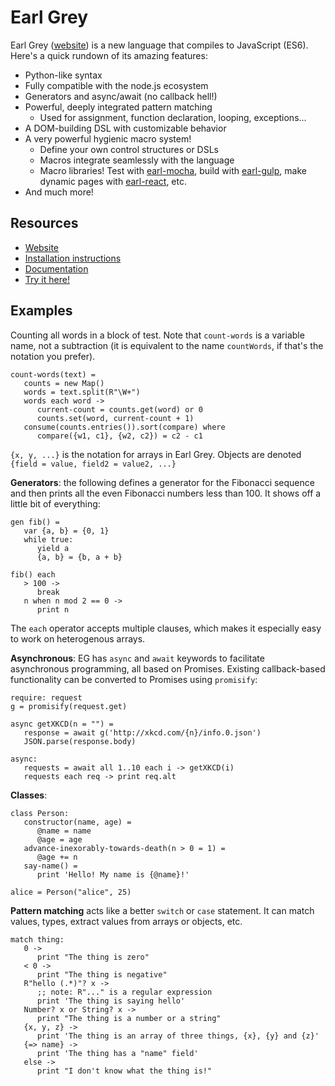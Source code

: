 
Earl Grey
=========

Earl Grey ([website](http://breuleux.github.io/earl-grey/)) is a new
language that compiles to JavaScript (ES6). Here's a quick rundown of
its amazing features:

* Python-like syntax
* Fully compatible with the node.js ecosystem
* Generators and async/await (no callback hell!)
* Powerful, deeply integrated pattern matching
  * Used for assignment, function declaration, looping, exceptions...
* A DOM-building DSL with customizable behavior
* A very powerful hygienic macro system!
  * Define your own control structures or DSLs
  * Macros integrate seamlessly with the language
  * Macro libraries! Test with
    [earl-mocha](https://github.com/breuleux/earl-mocha),
    build with [earl-gulp](https://github.com/breuleux/earl-gulp),
    make dynamic pages with
    [earl-react](https://github.com/breuleux/earl-react), etc.
* And much more!


Resources
---------

* [Website](http://breuleux.github.io/earl-grey/)
* [Installation instructions](http://breuleux.github.io/earl-grey/use.html)
* [Documentation](http://breuleux.github.io/earl-grey/doc.html)
* [Try it here!](http://breuleux.github.io/earl-grey/repl)


Examples
--------

Counting all words in a block of test. Note that `count-words` is a
variable name, not a subtraction (it is equivalent to the name
`countWords`, if that's the notation you prefer).

    count-words(text) =
       counts = new Map()
       words = text.split(R"\W+")
       words each word ->
          current-count = counts.get(word) or 0
          counts.set(word, current-count + 1)
       consume(counts.entries()).sort(compare) where
          compare({w1, c1}, {w2, c2}) = c2 - c1

`{x, y, ...}` is the notation for arrays in Earl Grey. Objects are
denoted `{field = value, field2 = value2, ...}`

**Generators**: the following defines a generator for the Fibonacci
sequence and then prints all the even Fibonacci numbers less than
100. It shows off a little bit of everything:

    gen fib() =
       var {a, b} = {0, 1}
       while true:
          yield a
          {a, b} = {b, a + b}

    fib() each
       > 100 ->
          break
       n when n mod 2 == 0 ->
          print n

The `each` operator accepts multiple clauses, which makes it especially
easy to work on heterogenous arrays.


**Asynchronous**: EG has `async` and `await` keywords to facilitate
asynchronous programming, all based on Promises. Existing
callback-based functionality can be converted to Promises using
`promisify`:

    require: request
    g = promisify(request.get)

    async getXKCD(n = "") =
       response = await g('http://xkcd.com/{n}/info.0.json')
       JSON.parse(response.body)

    async:
       requests = await all 1..10 each i -> getXKCD(i)
       requests each req -> print req.alt


**Classes**:

    class Person:
       constructor(name, age) =
          @name = name
          @age = age
       advance-inexorably-towards-death(n > 0 = 1) =
          @age += n
       say-name() =
          print 'Hello! My name is {@name}!'

    alice = Person("alice", 25)


**Pattern matching** acts like a better `switch` or `case`
statement. It can match values, types, extract values from arrays or
objects, etc.

    match thing:
       0 ->
          print "The thing is zero"
       < 0 ->
          print "The thing is negative"
       R"hello (.*)"? x ->
          ;; note: R"..." is a regular expression
          print 'The thing is saying hello'
       Number? x or String? x ->
          print "The thing is a number or a string"
       {x, y, z} ->
          print 'The thing is an array of three things, {x}, {y} and {z}'
       {=> name} ->
          print 'The thing has a "name" field'
       else ->
          print "I don't know what the thing is!"


